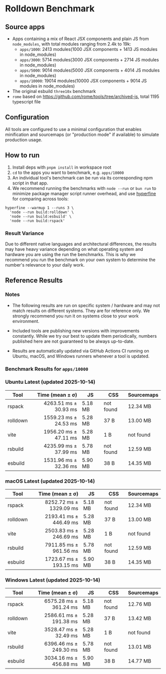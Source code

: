# Rolldown Benchmark

## Source apps

- Apps containing a mix of React JSX components and plain JS from `node_modules`, with total modules ranging from 2.4k to 19k:
  - `apps/1000`: 2413 modules(1000 JSX components + 1413 JS modules in node_modules)
  - `apps/3000`: 5714 modules(3000 JSX components + 2714 JS modules in node_modules)
  - `apps/5000`: 9014 modules(5000 JSX components + 4014 JS modules in node_modules)
  - `apps/10000`: 19014 modules(10000 JSX components + 9014 JS modules in node_modules)
- The original esbuild `three10x` benchmark
- `rome` based on https://github.com/rome/tools/tree/archived-js, total 1195 typescript file

## Configuration

All tools are configured to use a minimal configuration that enables minification and sourcemaps (or "production mode" if available) to simulate production usage.

## How to run

1. Install deps with `pnpm install` in workspace root
2. `cd` to the apps you want to benchmark, e.g. `apps/10000`
3. An individual tool's benchmark can be run via its corresponding npm script in that app.
4. We recommend running the benchmarks with `node --run` or `bun run` to minimize package manager script runner overhead, and use [hyperfine](https://github.com/sharkdp/hyperfine) for comparing across tools:

  ```
  hyperfine --warmup 1 --runs 3 \
    'node --run build:rolldown' \
    'node --run build:esbuild' \
    'node --run build:rspack'
  ```

### Result Variance

Due to different native languages and architectural differences, the results may have heavy variance depending on what operating system and hardware you are using the run the benchmarks. This is why we recommend you run the benchmark on your own system to determine the number's relevance to your daily work.

## Reference Results

### Notes

- The following results are run on specific system / hardware and may not match results on different systems. They are for reference only. We strongly recommend you run it on systems close to your work environment.

- Included tools are publishing new versions with improvements constantly. While we try our best to update them periodically, numbers published here are not guaranteed to be always up-to-date.

- Results are automatically updated via GitHub Actions CI running on Ubuntu, macOS, and Windows runners whenever a tool is updated.

### Benchmark Results for `apps/10000`

<!-- BENCHMARK_START -->

### Ubuntu Latest (updated 2025-10-14)

| Tool     | Time (mean ± σ)           | JS      | CSS       | Sourcemaps |
| -------- | ------------------------: | ------- | --------- | ---------- |
| rspack   |    4263.51 ms ±  30.93 ms | 5.18 MB | not found | 12.34 MB   |
| rolldown |    1559.23 ms ±  24.53 ms | 5.28 MB | 37 B      | 13.00 MB   |
| vite     |    1956.20 ms ±  47.11 ms | 5.28 MB | 1 B       | not found  |
| rsbuild  |    4235.99 ms ±  37.99 ms | 5.78 MB | not found | 12.59 MB   |
| esbuild  |    1531.96 ms ±  32.36 ms | 5.90 MB | 38 B      | 14.35 MB   |


### macOS Latest (updated 2025-10-14)

| Tool     | Time (mean ± σ)           | JS      | CSS       | Sourcemaps |
| -------- | ------------------------: | ------- | --------- | ---------- |
| rspack   |   8252.72 ms ± 1329.09 ms | 5.18 MB | not found | 12.34 MB   |
| rolldown |    2193.41 ms ± 446.49 ms | 5.28 MB | 37 B      | 13.00 MB   |
| vite     |    2503.83 ms ± 246.69 ms | 5.28 MB | 1 B       | not found  |
| rsbuild  |    7911.85 ms ± 961.56 ms | 5.78 MB | not found | 12.59 MB   |
| esbuild  |    1723.67 ms ± 193.15 ms | 5.90 MB | 38 B      | 14.35 MB   |


### Windows Latest (updated 2025-10-14)

| Tool     | Time (mean ± σ)           | JS      | CSS       | Sourcemaps |
| -------- | ------------------------: | ------- | --------- | ---------- |
| rspack   |    6575.28 ms ± 361.24 ms | 5.18 MB | not found | 12.76 MB   |
| rolldown |    2586.61 ms ± 191.38 ms | 5.28 MB | 37 B      | 13.42 MB   |
| vite     |    3528.47 ms ±  32.49 ms | 5.28 MB | 1 B       | not found  |
| rsbuild  |    6396.46 ms ± 249.30 ms | 5.78 MB | not found | 13.01 MB   |
| esbuild  |    3034.16 ms ± 456.88 ms | 5.90 MB | 38 B      | 14.77 MB   |


<!-- BENCHMARK_END -->
